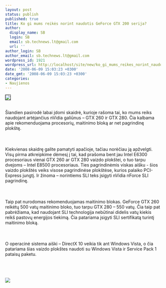 ```yaml
---
layout: post
status: publish
published: true
title: Ko gi mums reikės norint naudotis GeForce GTX 200 serija?
author:
  display_name: SB
  login: SB
  email: sb.technews.lt@gmail.com
  url: ''
author_login: SB
author_email: sb.technews.lt@gmail.com
wordpress_id: 1921
wordpress_url: http://localhost/site/new/ko_gi_mums_reikes_norint_naudotis_geforce_gtx_200_serija_/
date: '2008-06-09 15:03:23 +0300'
date_gmt: '2008-06-09 15:03:23 +0300'
categories:
- Naujienos
---
```

<div class="imgright"><img src="http://tbn0.google.com/images?q=tbn:nX7T-HnLKzQdeM:http://blogs.zdnet.com/Apple/images/nvidia-geforce-logo-250.jpg" border="1"></div>
<p><br>Šiandien pasirodė labai įdomi skaidrė, kurioje rašoma tai, ko mums reiks naudojant artėjančius nVidia galiūnus – GTX 260 ir GTX 280. Čia kalbama apie rekomenduojama procesorių, maitinimo bloką ar net pagrindinę plokštę.<br />
<br><br />
<br>Kiekvienas skaidrę galite pamatyti apačioje, tačiau norėčiau ją apžvelgti. Visų pirma atkreipkime dėmesį į tai, kad prašoma bent jau Intel E6300 procesoriaus vienai GTX 260 ar GTX 280 vaizdo plokštei, o tuo tarpu dvejoms – Intel E8500 procesoriaus. Ties pagrindinėmis viskas aišku - šios vaizdo plokštės veiks visose pagrindinėse plokštėse, kurios palaiko PCI-Express jungtį. Ir žinoma – norintiems SLI teks įsigyti nVidia nForce SLI pagrindinę.<br />
<br><br />
<br>Taip pat nurodomas rekomenduojamas maitinimo blokas. GeForce GTX 260 reikėtų 500 vatų maitinimo bloko, tuo tarpu GTX 280 – 550 vatų. Čia taip pat pabrėžiama, kad naudojant SLI technologija nebūtinai didelis vatų kiekis reikš pastovų energijos tiekimą. Čia patariama įsigyti SLI sertifikatą turintį maitinimo bloką.<br />
<br><br />
<br>O operacinė sistema aiški – DirectX 10 veikia tik ant Windows Vista, o čia patariama šias vaizdo plokštes naudoti su Windows Vista ir Service Pack 1 pataisų paketu.<br />
<br><br />
<br><br><img src="http://img76.imageshack.us/img76/52/2008060834dccb0829c548dbn0.jpg"><br><br />
<br><br />
<br></p>
